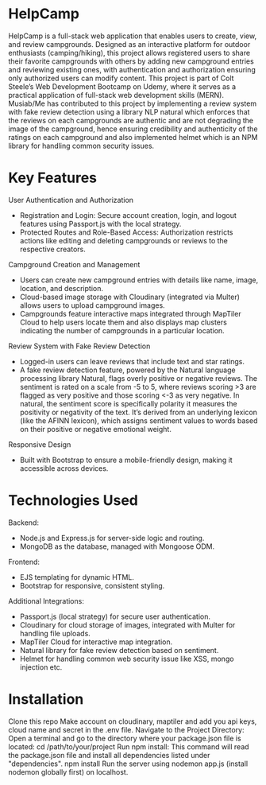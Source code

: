 # HelpCamp
HelpCamp is a full-stack web application that enables users to create, view, and review campgrounds. Designed as an interactive platform for outdoor enthusiasts (camping/hiking), this project allows registered users to share their favorite campgrounds with others by adding new campground entries and reviewing existing ones, with authentication and authorization ensuring only authorized users can modify content. This project is part of Colt Steele’s Web Development Bootcamp on Udemy, where it serves as a practical application of full-stack web development skills (MERN). Musiab/Me has contributed to this project by implementing a review system with fake review detection using a library NLP natural which enforces that the reviews on each campgrounds are authentic and are not degrading the image of the campground, hence ensuring credibility and authenticity of the ratings on each campground and also implemented helmet which is an NPM library for handling common security issues.

# Key Features
 User Authentication and Authorization
  - Registration and Login: Secure account creation, login, and logout features using Passport.js with the local strategy. 
  - Protected Routes and Role-Based Access: Authorization restricts actions like editing and deleting campgrounds or reviews to the respective creators.
    
 Campground Creation and Management
  - Users can create new campground entries with details like name, image, location, and description.
  - Cloud-based image storage with Cloudinary (integrated via Multer) allows users to upload campground images.
  - Campgrounds feature interactive maps integrated through MapTiler Cloud to help users locate them and also displays map clusters indicating the number of campgrounds in a particular location.

 Review System with Fake Review Detection
  - Logged-in users can leave reviews that include text and star ratings.
  - A fake review detection feature, powered by the Natural language processing library Natural, flags overly positive or negative reviews. The sentiment is rated on a scale from -5 to 5, where reviews scoring >3 are flagged as very
    positive and those scoring <-3 as very negative. In natural, the sentiment score is specifically polarity it measures the positivity or negativity of the text. It’s derived from an underlying lexicon (like the AFINN lexicon), which
    assigns sentiment values to words based on their positive or negative emotional weight. 

 Responsive Design
  - Built with Bootstrap to ensure a mobile-friendly design, making it accessible across devices.

# Technologies Used
 Backend:
  - Node.js and Express.js for server-side logic and routing.
  - MongoDB as the database, managed with Mongoose ODM.
 
 Frontend:
  - EJS templating for dynamic HTML.
  - Bootstrap for responsive, consistent styling.
  
Additional Integrations:
  - Passport.js (local strategy) for secure user authentication.
  - Cloudinary for cloud storage of images, integrated with Multer for handling file uploads.
  - MapTiler Cloud for interactive map integration.
  - Natural library for fake review detection based on sentiment.
  - Helmet for handling common web security issue like XSS, mongo injection etc.

# Installation
 Clone this repo
 Make account on cloudinary, maptiler and add you api keys, cloud name and secret in the .env file.
 Navigate to the Project Directory: Open a terminal and go to the directory where your package.json file is located:
 cd /path/to/your/project
 Run npm install: This command will read the package.json file and install all dependencies listed under "dependencies".
 npm install
 Run the server using nodemon app.js (install nodemon globally first) on localhost.
